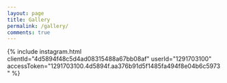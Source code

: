 ```yaml
---
layout: page
title: Gallery
permalink: /gallery/
comments: true
---
```


{% include instagram.html clientId="4d5894f48c5d4ad08315488a67bb08af" userId="1291703100" accessToken="1291703100.4d5894f.aa376b91d5f1485fa494f8e04b6c5973" %}

